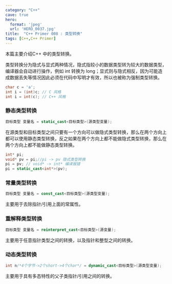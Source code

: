 ```yaml
---
category: "C++"
cave: true
hero:
  format: 'jpeg'
  url: 'HERO_0037.jpg'
title:  "C++ Primer 008 : 类型转换"
tags: [C++,C++ Primer]
---
```

本篇主要介绍C++ 中的类型转换。

类型转换分为隐式与显式两种情况，隐式指较小的数据类型转为较大的数据类型，编译器会自动进行操作，例如 int 转换为 long；显式则与隐式相反，因为可能造成数据丢失等情况因此必须在代码中写明才有效，所以也被称为强制类型转换。

```cpp
char c = 'a';
int i = (int)c; // C 风格
int i = int(c); // C++ 风格
```


### 静态类型转换

```cpp
目标类型 变量名 = static_cast<目标类型>(源类型变量);
```

在源类型和目标类型之间只要有一个方向可以做隐式类型转换，那么在两个方向上都可以使用静态类型转换，反之如果在两个方向上都不能做隐式类型转换，那么在两个方向上都不能做静态类型转换。

```cpp
int* pi;
void* pv = pi;//pi -> pv 隐式类型转换
pi = pv; // void* -> int* 编译报错
pi = static_cast<int*>(pv);
```


### 常量类型转换

```cpp
目标类型 变量名 = const_cast<目标类型>(源类型变量);
```


主要用于去除指针/引用上面的常属性。

### 重解释类型转换

```cpp
目标类型 变量名 = reinterpret_cast<目标类型>(源变量);
```

主要用于任意指针类型之间的转换，以及指针和整型之间的转换。

### 动态类型转换

```cpp
int n/*4个字节->2个short->4个char*/ = dynamic_cast<目标类型>(源类型变量);
```

主要用于具有多态特性的父子类指针/引用之间的转换。




